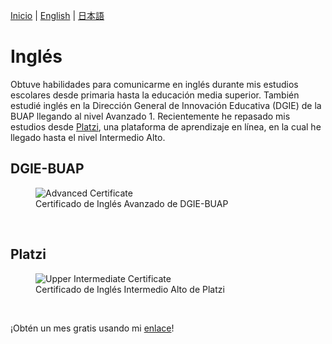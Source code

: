 [Inicio](indexesp.md) \| [English](english.md) \| [日本語](englishjp.md)

# Inglés

Obtuve habilidades para comunicarme en inglés durante mis estudios escolares desde primaria hasta la educación media superior. También estudié inglés en la Dirección General de Innovación Educativa (DGIE) de la BUAP llegando al nivel Avanzado 1. Recientemente he repasado mis estudios desde [Platzi](platziesp.md), una plataforma de aprendizaje en línea, en la cual he llegado hasta el nivel Intermedio Alto.

## DGIE-BUAP

<figure>
  <img
  src="https://imgur.com/TPKQDsU.jpg"
  alt="Advanced Certificate">
  <figcaption>Certificado de Inglés Avanzado de DGIE-BUAP</figcaption>
</figure>
<br/>

## Platzi

<figure>
  <img
  src="https://imgur.com/nXPuGl6.jpg"
  alt="Upper Intermediate Certificate">
  <figcaption>Certificado de Inglés Intermedio Alto de Platzi</figcaption>
</figure>
<br/>

¡Obtén un mes gratis usando mi [enlace](https://platzi.com/r/davidsilvaa/)!
